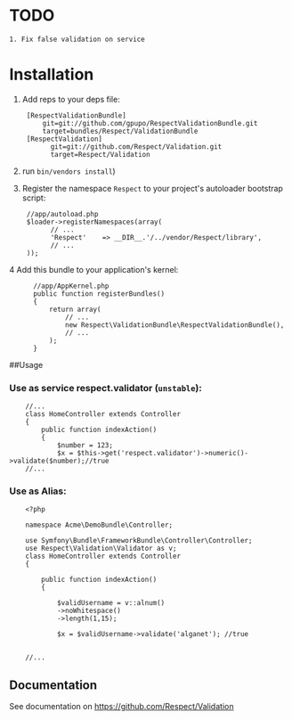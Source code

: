 TODO
====
    1. Fix false validation on service

Installation
============


  1. Add reps to your deps file:

          [RespectValidationBundle]
              git=git://github.com/gpupo/RespectValidationBundle.git
              target=bundles/Respect/ValidationBundle  
          [RespectValidation]
                git=git://github.com/Respect/Validation.git
                target=Respect/Validation

  2. run `bin/vendors install`)

  3. Register the namespace `Respect` to your project's autoloader bootstrap script:

          //app/autoload.php
          $loader->registerNamespaces(array(
                // ...
                'Respect'    => __DIR__.'/../vendor/Respect/library',
                // ...
          ));

  4 Add this bundle to your application's kernel:

          //app/AppKernel.php
          public function registerBundles()
          {
              return array(
                  // ...
                  new Respect\ValidationBundle\RespectValidationBundle(),
                  // ...
              );
          }


##Usage

### Use as service respect.validator (`unstable`):
    
        //...
        class HomeController extends Controller
        {
            public function indexAction()
            {
                $number = 123;
                $x = $this->get('respect.validator')->numeric()->validate($number);//true
        //...


### Use as Alias:

    
        <?php
        
        namespace Acme\DemoBundle\Controller;
        
        use Symfony\Bundle\FrameworkBundle\Controller\Controller;
        use Respect\Validation\Validator as v;
        class HomeController extends Controller
        {
            
            public function indexAction()
            {
        
                $validUsername = v::alnum()
                ->noWhitespace()
                ->length(1,15);
                
                $x = $validUsername->validate('alganet'); //true
            
            
        //...

        
## Documentation
        
See documentation on https://github.com/Respect/Validation


